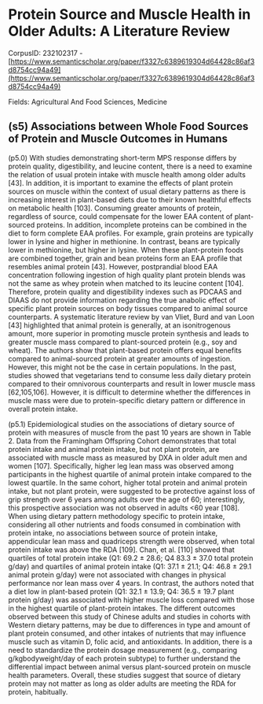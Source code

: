 # Protein Source and Muscle Health in Older Adults: A Literature Review

CorpusID: 232102317 - [https://www.semanticscholar.org/paper/f3327c6389619304d64428c86af3d8754cc94a49](https://www.semanticscholar.org/paper/f3327c6389619304d64428c86af3d8754cc94a49)

Fields: Agricultural And Food Sciences, Medicine

## (s5) Associations between Whole Food Sources of Protein and Muscle Outcomes in Humans
(p5.0) With studies demonstrating short-term MPS response differs by protein quality, digestibility, and leucine content, there is a need to examine the relation of usual protein intake with muscle health among older adults [43]. In addition, it is important to examine the effects of plant protein sources on muscle within the context of usual dietary patterns as there is increasing interest in plant-based diets due to their known healthful effects on metabolic health [103]. Consuming greater amounts of protein, regardless of source, could compensate for the lower EAA content of plant-sourced proteins. In addition, incomplete proteins can be combined in the diet to form complete EAA profiles. For example, grain proteins are typically lower in lysine and higher in methionine. In contrast, beans are typically lower in methionine, but higher in lysine. When these plant-protein foods are combined together, grain and bean proteins form an EAA profile that resembles animal protein [43]. However, postprandial blood EAA concentration following ingestion of high quality plant protein blends was not the same as whey protein when matched to its leucine content [104]. Therefore, protein quality and digestibility indexes such as PDCAAS and DIAAS do not provide information regarding the true anabolic effect of specific plant protein sources on body tissues compared to animal source counterparts. A systematic literature review by van Vliet, Burd and van Loon [43] highlighted that animal protein is generally, at an isonitrogenous amount, more superior in promoting muscle protein synthesis and leads to greater muscle mass compared to plant-sourced protein (e.g., soy and wheat). The authors show that plant-based protein offers equal benefits compared to animal-sourced protein at greater amounts of ingestion. However, this might not be the case in certain populations. In the past, studies showed that vegetarians tend to consume less daily dietary protein compared to their omnivorous counterparts and result in lower muscle mass [62,105,106]. However, it is difficult to determine whether the differences in muscle mass were due to protein-specific dietary pattern or difference in overall protein intake.

(p5.1) Epidemiological studies on the associations of dietary source of protein with measures of muscle from the past 10 years are shown in Table 2. Data from the Framingham Offspring Cohort demonstrates that total protein intake and animal protein intake, but not plant protein, are associated with muscle mass as measured by DXA in older adult men and women [107]. Specifically, higher leg lean mass was observed among participants in the highest quartile of animal protein intake compared to the lowest quartile. In the same cohort, higher total protein and animal protein intake, but not plant protein, were suggested to be protective against loss of grip strength over 6 years among adults over the age of 60; interestingly, this prospective association was not observed in adults <60 year [108]. When using dietary pattern methodology specific to protein intake, considering all other nutrients and foods consumed in combination with protein intake, no associations between source of protein intake, appendicular lean mass and quadriceps strength were observed, when total protein intake was above the RDA [109]. Chan, et al. [110] showed that quartiles of total protein intake (Q1: 69.2 ± 28.6; Q4 83.3 ± 37.0 total protein g/day) and quartiles of animal protein intake (Q1: 37.1 ± 21.1; Q4: 46.8 ± 29.1 animal protein g/day) were not associated with changes in physical performance nor lean mass over 4 years. In contrast, the authors noted that a diet low in plant-based protein (Q1: 32.1 ± 13.9; Q4: 36.5 ± 19.7 plant protein g/day) was associated with higher muscle loss compared with those in the highest quartile of plant-protein intakes. The different outcomes observed between this study of Chinese adults and studies in cohorts with Western dietary patterns, may be due to differences in type and amount of plant protein consumed, and other intakes of nutrients that may influence muscle such as vitamin D, folic acid, and antioxidants. In addition, there is a need to standardize the protein dosage measurement (e.g., comparing g/kgbodyweight/day of each protein subtype) to further understand the differential impact between animal versus plant-sourced protein on muscle health parameters. Overall, these studies suggest that source of dietary protein may not matter as long as older adults are meeting the RDA for protein, habitually.
